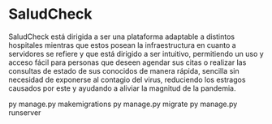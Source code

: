# SaludCheck
SaludCheck está dirigida a ser una plataforma adaptable a distintos hospitales mientras que estos posean la infraestructura en cuanto a servidores se refiere y que está dirigido a ser intuitivo, permitiendo un uso y acceso fácil para personas que deseen agendar sus citas o realizar las consultas de estado de sus conocidos de manera rápida, sencilla sin necesidad de exponerse al contagio del virus, reduciendo los estragos causados por este y ayudando a aliviar la magnitud de la pandemia.

py manage.py makemigrations
py manage.py migrate
py manage.py runserver
